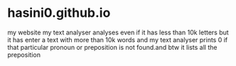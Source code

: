 # hasini0.github.io
my website
my text analyser analyses even if it has less than 10k letters but it has enter a text with more than 10k words and my text analyser prints 0 if that particular pronoun or preposition is not found.and btw it lists all the preposition
